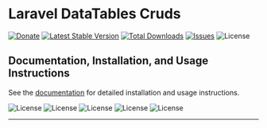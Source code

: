 # Laravel DataTables Cruds

[![Donate](https://img.shields.io/badge/donate-paypal-blue.svg)](https://www.paypal.com/paypalme/404Exist) [![Latest Stable Version](http://poser.pugx.org/exist404/datatable-cruds/v)](https://packagist.org/packages/exist404/datatable-cruds) [![Total Downloads](http://poser.pugx.org/exist404/datatable-cruds/downloads)](https://packagist.org/packages/exist404/datatable-cruds) [![Issues](https://img.shields.io/github/issues/404Exist/datatable-cruds)](https://github.com/404Exist/datatable-cruds/issues) ![License](http://poser.pugx.org/exist404/datatable-cruds/license)

## Documentation, Installation, and Usage Instructions
See the <a href="https://datatables.404exist.com">documentation</a> for detailed installation and usage instructions.

![License](./docs/images/1.png)
![License](./docs/images/2.png)
![License](./docs/images/3.png)
![License](./docs/images/4.png)
![License](./docs/images/5.png)
****
